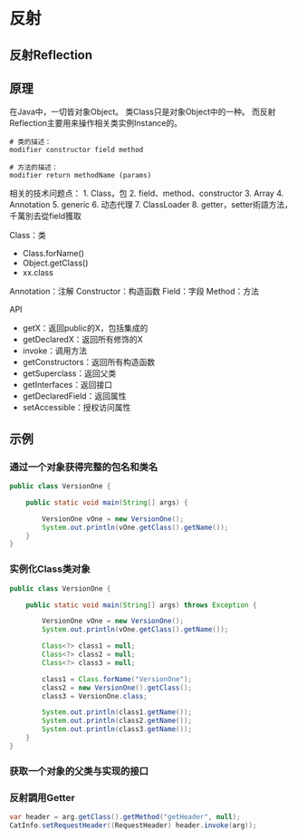 # 反射

## 反射Reflection

## 原理

在Java中，一切皆对象Object。 类Class只是对象Object中的一种。 而反射Reflection主要用来操作相关类实例Instance的。

```text
# 类的描述：
modifier constructor field method

# 方法的描述：
modifier return methodName (params)
```

相关的技术问题点： 1. Class，包 2. field、method、constructor 3. Array 4. Annotation 5. generic 6. 动态代理 7. ClassLoader 8. getter，setter術語方法，千萬別去從field獲取

Class：类

* Class.forName\(\)
* Object.getClass\(\)
* xx.class

Annotation：注解 Constructor：构造函数 Field：字段 Method：方法

API

* getX：返回public的X，包括集成的
* getDeclaredX：返回所有修饰的X
* invoke：调用方法
* getConstructors：返回所有构造函数
* getSuperclass：返回父类
* getInterfaces：返回接口
* getDeclaredField：返回属性
* setAccessible：授权访问属性

## 示例

### 通过一个对象获得完整的包名和类名

```java
public class VersionOne {

    public static void main(String[] args) {

        VersionOne vOne = new VersionOne();
        System.out.println(vOne.getClass().getName());
    }
}
```

### 实例化Class类对象

```java
public class VersionOne {

    public static void main(String[] args) throws Exception {

        VersionOne vOne = new VersionOne();
        System.out.println(vOne.getClass().getName());

        Class<?> class1 = null;
        Class<?> class2 = null;
        Class<?> class3 = null;

        class1 = Class.forName("VersionOne");
        class2 = new VersionOne().getClass();
        class3 = VersionOne.class;

        System.out.println(class1.getName());
        System.out.println(class2.getName());
        System.out.println(class3.getName());
    }
}
```

### 获取一个对象的父类与实现的接口

### 反射調用Getter

```java
var header = arg.getClass().getMethod("getHeader", null);
CatInfo.setRequestHeader((RequestHeader) header.invoke(arg));
```

